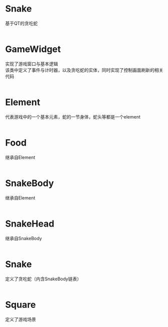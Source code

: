 # Snake
基于QT的贪吃蛇<br>
<br>
# GameWidget
实现了游戏窗口与基本逻辑<br>
该类中定义了事件与计时器，以及贪吃蛇的实体，同时实现了控制画面刷新的相关代码<br>
<br>
# Element
代表游戏中的一个基本元素，蛇的一节身体，蛇头等都是一个element<br>
<br>
# Food
继承自Element<br>
<br>
# SnakeBody
继承自Element<br>
<br>
# SnakeHead
继承自SnakeBody<br>
<br>
# Snake
定义了贪吃蛇（内含SnakeBody链表）<br>
<br>
# Square
定义了游戏场景<br>
